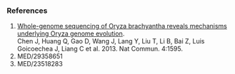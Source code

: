 ### References

1.  [Whole-genome sequencing of Oryza brachyantha reveals mechanisms
    underlying Oryza genome
    evolution](http://europepmc.org/abstract/MED/23481403).\
    Chen J, Huang Q, Gao D, Wang J, Lang Y, Liu T, Li B, Bai Z, Luis
    Goicoechea J, Liang C et al. 2013. Nat Commun. 4:1595.
2.  MED/29358651 
3.  MED/23518283
